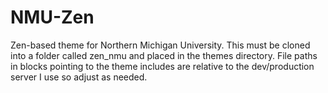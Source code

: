 NMU-Zen
=======

Zen-based theme for Northern Michigan University.  This must be cloned into a folder called zen_nmu and placed in the themes directory.  File paths in blocks pointing to the theme includes are relative to the dev/production server I use so adjust as needed.
